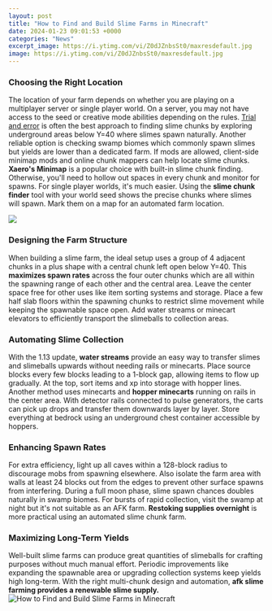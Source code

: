 ```yaml
---
layout: post
title: "How to Find and Build Slime Farms in Minecraft"
date: 2024-01-23 09:01:53 +0000
categories: "News"
excerpt_image: https://i.ytimg.com/vi/Z0dJZnbsSt0/maxresdefault.jpg
image: https://i.ytimg.com/vi/Z0dJZnbsSt0/maxresdefault.jpg
---
```


### Choosing the Right Location
The location of your farm depends on whether you are playing on a multiplayer server or single player world. 
On a server, you may not have access to the seed or creative mode abilities depending on the rules. [Trial and error](https://store.fi.io.vn/womens-cow-funny-animal-cute-rainbow-graphic-for-men-women-and-kids-v-neck-t-shirt/men&) is often the best approach to finding slime chunks by exploring underground areas below Y=40 where slimes spawn naturally. Another reliable option is checking swamp biomes which commonly spawn slimes but yields are lower than a dedicated farm. 
If mods are allowed, client-side minimap mods and online chunk mappers can help locate slime chunks. **Xaero's Minimap** is a popular choice with built-in slime chunk finding. Otherwise, you'll need to hollow out spaces in every chunk and monitor for spawns.
For single player worlds, it's much easier. Using the **slime chunk finder** tool with your world seed shows the precise chunks where slimes will spawn. Mark them on a map for an automated farm location.

![](https://i.ytimg.com/vi/fBb9u7oHKuc/maxresdefault.jpg)
### Designing the Farm Structure
When building a slime farm, the ideal setup uses a group of 4 adjacent chunks in a plus shape with a central chunk left open below Y=40. This **maximizes spawn rates** across the four outer chunks which are all within the spawning range of each other and the central area. 
Leave the center space free for other uses like item sorting systems and storage. Place a few half slab floors within the spawning chunks to restrict slime movement while keeping the spawnable space open. Add water streams or minecart elevators to efficiently transport the slimeballs to collection areas.
### Automating Slime Collection
With the 1.13 update, **water streams** provide an easy way to transfer slimes and slimeballs upwards without needing rails or minecarts. Place source blocks every few blocks leading to a 1-block gap, allowing items to flow up gradually. At the top, sort items and xp into storage with hopper lines.
Another method uses minecarts and **hopper minecarts** running on rails in the center area. With detector rails connected to pulse generators, the carts can pick up drops and transfer them downwards layer by layer. Store everything at bedrock using an underground chest container accessible by hoppers.
### Enhancing Spawn Rates  
For extra efficiency, light up all caves within a 128-block radius to discourage mobs from spawning elsewhere. Also isolate the farm area with walls at least 24 blocks out from the edges to prevent other surface spawns from interfering.
During a full moon phase, slime spawn chances doubles naturally in swamp biomes. For bursts of rapid collection, visit the swamp at night but it's not suitable as an AFK farm. **Restoking supplies overnight** is more practical using an automated slime chunk farm.
### Maximizing Long-Term Yields
Well-built slime farms can produce great quantities of slimeballs for crafting purposes without much manual effort. Periodic improvements like expanding the spawnable area or upgrading collection systems keep yields high long-term. With the right multi-chunk design and automation, **afk slime farming provides a renewable slime supply.**
![How to Find and Build Slime Farms in Minecraft](https://i.ytimg.com/vi/Z0dJZnbsSt0/maxresdefault.jpg)